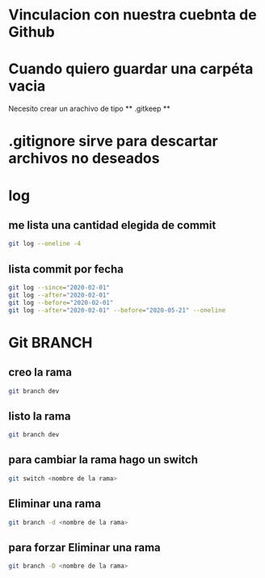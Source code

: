 # Vinculacion con nuestra cuebnta de Github

# Cuando quiero guardar una carpéta vacia
Necesito crear un arachivo de tipo ** .gitkeep **

# .gitignore sirve para descartar archivos no deseados


# log

## me lista una cantidad elegida de commit

```sh
git log --oneline -4
```

## lista commit por fecha

```sh
git log --since="2020-02-01"
git log --after="2020-02-01"
git log --before="2020-02-01"
git log --after="2020-02-01" --before="2020-05-21" --oneline
```
# Git BRANCH


## creo la rama
```sh
git branch dev
```

## listo la rama
```sh
git branch dev
```

## para cambiar la rama hago un switch
```sh
git switch <nombre de la rama>
```

## Eliminar una rama 
```sh
git branch -d <nombre de la rama>
```

## para forzar Eliminar una rama 
```sh
git branch -D <nombre de la rama>
```